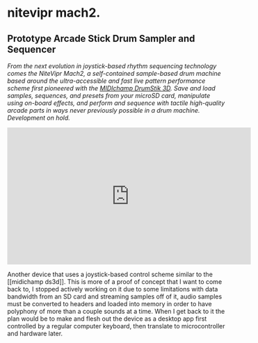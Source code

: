 # nitevipr mach2.

## Prototype Arcade Stick Drum Sampler and Sequencer

*From the next evolution in joystick-based rhythm sequencing technology comes the NiteVipr Mach2, a self-contained sample-based drum machine based around the ultra-accessible and fast live pattern performance scheme first pioneered with the [MIDIchamp DrumStik 3D](https://plungepool.dev/midichamp-drumstik3d/). Save and load samples, sequences, and presets from your microSD card, manipulate using on-board effects, and perform and sequence with tactile high-quality arcade parts in ways never previously possible in a drum machine. Development on hold.*

<iframe width="560" height="315" src="https://www.youtube.com/embed/NlD88jE42OU" title="YouTube video player" frameborder="0" allow="accelerometer; autoplay; clipboard-write; encrypted-media; gyroscope; picture-in-picture; web-share" allowfullscreen></iframe>

Another device that uses a joystick-based control scheme similar to the [[midichamp ds3d]]. This is more of a proof of concept that I want to come back to, I stopped actively working on it due to some limitations with data bandwidth from an SD card and streaming samples off of it, audio samples must be converted to headers and loaded into memory in order to have polyphony of more than a couple sounds at a time. When I get back to it the plan would be to make and flesh out the device as a desktop app first controlled by a regular computer keyboard, then translate to microcontroller and hardware later.